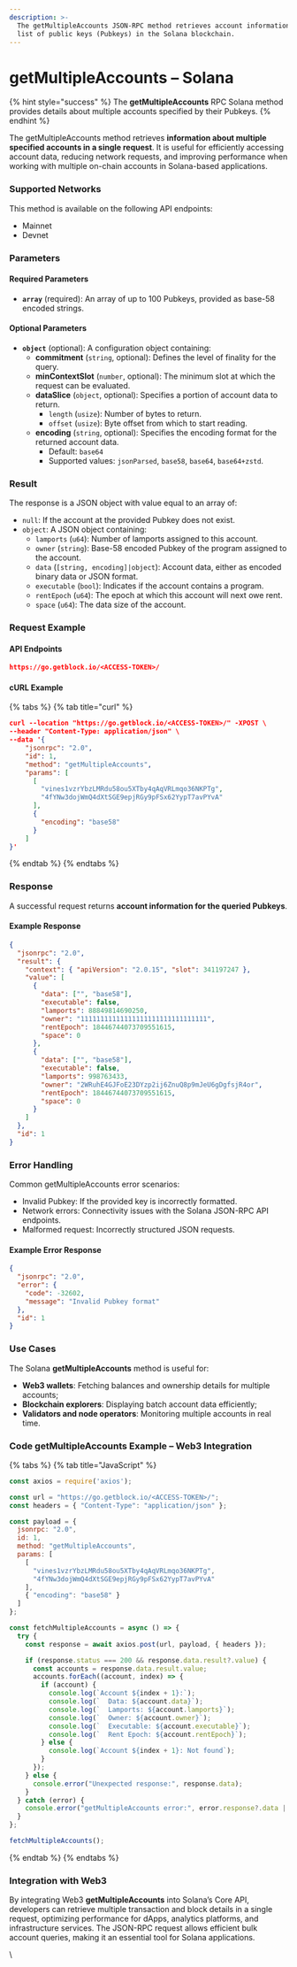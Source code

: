 ```yaml
---
description: >-
  The getMultipleAccounts JSON-RPC method retrieves account information for a
  list of public keys (Pubkeys) in the Solana blockchain.
---
```


# getMultipleAccounts – Solana

{% hint style="success" %}
The **getMultipleAccounts** RPC Solana method provides details about multiple accounts specified by their Pubkeys.
{% endhint %}

The getMultipleAccounts method retrieves **information about multiple specified accounts in a single request**. It is useful for efficiently accessing account data, reducing network requests, and improving performance when working with multiple on-chain accounts in Solana-based applications.

### Supported Networks

This method is available on the following API endpoints:

* Mainnet
* Devnet

### Parameters

#### Required Parameters

* **`array`** (required): An array of up to 100 Pubkeys, provided as base-58 encoded strings.

#### Optional Parameters

* **`object`** (optional): A configuration object containing:
  * **commitment** (`string`, optional): Defines the level of finality for the query.
  * **minContextSlot** (`number`, optional): The minimum slot at which the request can be evaluated.
  * **dataSlice** (`object`, optional): Specifies a portion of account data to return.
    * `length` (`usize`): Number of bytes to return.
    * `offset` (`usize`): Byte offset from which to start reading.
  * **encoding** (`string`, optional): Specifies the encoding format for the returned account data.
    * Default: `base64`
    * Supported values: `jsonParsed`, `base58`, `base64`, `base64+zstd`.

### Result

The response is a JSON object with value equal to an array of:

* `null`: If the account at the provided Pubkey does not exist.
* `object`: A JSON object containing:
  * `lamports` (`u64`): Number of lamports assigned to this account.
  * `owner` (`string`): Base-58 encoded Pubkey of the program assigned to the account.
  * `data` (`[string, encoding]|object`): Account data, either as encoded binary data or JSON format.
  * `executable` (`bool`): Indicates if the account contains a program.
  * `rentEpoch` (`u64`): The epoch at which this account will next owe rent.
  * `space` (`u64`): The data size of the account.

### Request Example

#### API Endpoints

```json
https://go.getblock.io/<ACCESS-TOKEN>/
```

#### cURL Example

{% tabs %}
{% tab title="curl" %}
```json
curl --location "https://go.getblock.io/<ACCESS-TOKEN>/" -XPOST \
--header "Content-Type: application/json" \
--data '{
    "jsonrpc": "2.0",
    "id": 1,
    "method": "getMultipleAccounts",
    "params": [
      [
        "vines1vzrYbzLMRdu58ou5XTby4qAqVRLmqo36NKPTg",
        "4fYNw3dojWmQ4dXtSGE9epjRGy9pFSx62YypT7avPYvA"
      ],
      {
        "encoding": "base58"
      }
    ]
}'
```
{% endtab %}
{% endtabs %}

### Response

A successful request returns **account information for the queried Pubkeys**.

#### Example Response

```json
{
  "jsonrpc": "2.0",
  "result": {
    "context": { "apiVersion": "2.0.15", "slot": 341197247 },
    "value": [
      {
        "data": ["", "base58"],
        "executable": false,
        "lamports": 88849814690250,
        "owner": "11111111111111111111111111111111",
        "rentEpoch": 18446744073709551615,
        "space": 0
      },
      {
        "data": ["", "base58"],
        "executable": false,
        "lamports": 998763433,
        "owner": "2WRuhE4GJFoE23DYzp2ij6ZnuQ8p9mJeU6gDgfsjR4or",
        "rentEpoch": 18446744073709551615,
        "space": 0
      }
    ]
  },
  "id": 1
}
```

### Error Handling

Common getMultipleAccounts error scenarios:

* Invalid Pubkey: If the provided key is incorrectly formatted.
* Network errors: Connectivity issues with the Solana JSON-RPC API endpoints.
* Malformed request: Incorrectly structured JSON requests.

#### Example Error Response

```json
{
  "jsonrpc": "2.0",
  "error": {
    "code": -32602,
    "message": "Invalid Pubkey format"
  },
  "id": 1
}
```

### Use Cases

The Solana **getMultipleAccounts** method is useful for:

* **Web3 wallets**: Fetching balances and ownership details for multiple accounts;
* **Blockchain explorers**: Displaying batch account data efficiently;
* **Validators and node operators**: Monitoring multiple accounts in real time.

### Code getMultipleAccounts Example – Web3 Integration

{% tabs %}
{% tab title="JavaScript" %}
```javascript
const axios = require('axios');

const url = "https://go.getblock.io/<ACCESS-TOKEN>/"; 
const headers = { "Content-Type": "application/json" };

const payload = {
  jsonrpc: "2.0",
  id: 1,
  method: "getMultipleAccounts",
  params: [
    [
      "vines1vzrYbzLMRdu58ou5XTby4qAqVRLmqo36NKPTg",
      "4fYNw3dojWmQ4dXtSGE9epjRGy9pFSx62YypT7avPYvA"
    ],
    { "encoding": "base58" }
  ]
};

const fetchMultipleAccounts = async () => {
  try {
    const response = await axios.post(url, payload, { headers });

    if (response.status === 200 && response.data.result?.value) {
      const accounts = response.data.result.value;
      accounts.forEach((account, index) => {
        if (account) {
          console.log(`Account ${index + 1}:`);
          console.log(`  Data: ${account.data}`);
          console.log(`  Lamports: ${account.lamports}`);
          console.log(`  Owner: ${account.owner}`);
          console.log(`  Executable: ${account.executable}`);
          console.log(`  Rent Epoch: ${account.rentEpoch}`);
        } else {
          console.log(`Account ${index + 1}: Not found`);
        }
      });
    } else {
      console.error("Unexpected response:", response.data);
    }
  } catch (error) {
    console.error("getMultipleAccounts error:", error.response?.data || error.message);
  }
};

fetchMultipleAccounts();

```
{% endtab %}
{% endtabs %}

### Integration with Web3

By integrating Web3 **getMultipleAccounts** into Solana’s Core API, developers can retrieve multiple transaction and block details in a single request, optimizing performance for dApps, analytics platforms, and infrastructure services. The JSON-RPC request allows efficient bulk account queries, making it an essential tool for Solana applications.

\
